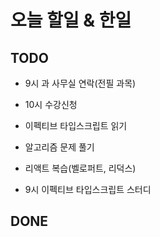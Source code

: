 # 오늘 할일 & 한일

## TODO

- 9시 과 사무실 연락(전필 과목)

- 10시 수강신청

- 이펙티브 타입스크립트 읽기

- 알고리즘 문제 풀기

- 리액트 복습(벨로퍼트, 리덕스)

- 9시 이펙티브 타입스크립트 스터디

## DONE
